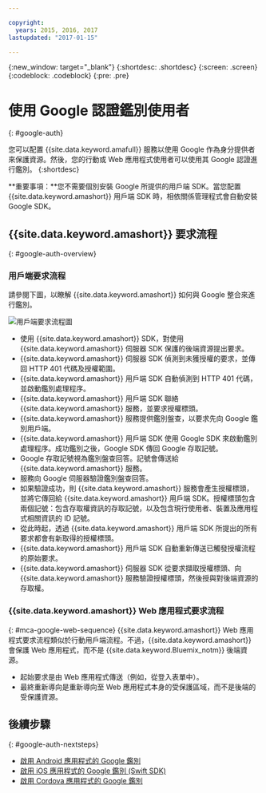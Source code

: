 ```yaml
---

copyright:
  years: 2015, 2016, 2017
lastupdated: "2017-01-15"

---
```

{:new_window: target="_blank"}
{:shortdesc: .shortdesc}
{:screen: .screen}
{:codeblock: .codeblock}
{:pre: .pre}


# 使用 Google 認證鑑別使用者
{: #google-auth}

您可以配置 {{site.data.keyword.amafull}} 服務以使用 Google 作為身分提供者來保護資源。然後，您的行動或 Web 應用程式使用者可以使用其 Google 認證進行鑑別。
{:shortdesc}

**重要事項：**您不需要個別安裝 Google 所提供的用戶端 SDK。當您配置 {{site.data.keyword.amashort}} 用戶端 SDK 時，相依關係管理程式會自動安裝 Google SDK。

## {{site.data.keyword.amashort}} 要求流程
{: #google-auth-overview}

### 用戶端要求流程

請參閱下圖，以瞭解 {{site.data.keyword.amashort}} 如何與 Google 整合來進行鑑別。

![用戶端要求流程圖](images/mca-sequence-google.jpg)

* 使用 {{site.data.keyword.amashort}} SDK，對使用 {{site.data.keyword.amashort}} 伺服器 SDK 保護的後端資源提出要求。
* {{site.data.keyword.amashort}} 伺服器 SDK 偵測到未獲授權的要求，並傳回 HTTP 401 代碼及授權範圍。
* {{site.data.keyword.amashort}} 用戶端 SDK 自動偵測到 HTTP 401 代碼，並啟動鑑別處理程序。
* {{site.data.keyword.amashort}} 用戶端 SDK 聯絡 {{site.data.keyword.amashort}} 服務，並要求授權標頭。
* {{site.data.keyword.amashort}} 服務提供鑑別盤查，以要求先向 Google 鑑別用戶端。
* {{site.data.keyword.amashort}} 用戶端 SDK 使用 Google SDK 來啟動鑑別處理程序。成功鑑別之後，Google SDK 傳回 Google 存取記號。
* Google 存取記號視為鑑別盤查回答。記號會傳送給 {{site.data.keyword.amashort}} 服務。
* 服務向 Google 伺服器驗證鑑別盤查回答。
* 如果驗證成功，則 {{site.data.keyword.amashort}} 服務會產生授權標頭，並將它傳回給 {{site.data.keyword.amashort}} 用戶端 SDK。授權標頭包含兩個記號：包含存取權資訊的存取記號，以及包含現行使用者、裝置及應用程式相關資訊的 ID 記號。
* 從此時起，透過 {{site.data.keyword.amashort}} 用戶端 SDK 所提出的所有要求都會有新取得的授權標頭。
* {{site.data.keyword.amashort}} 用戶端 SDK 自動重新傳送已觸發授權流程的原始要求。
* {{site.data.keyword.amashort}} 伺服器 SDK 從要求擷取授權標頭、向 {{site.data.keyword.amashort}} 服務驗證授權標頭，然後授與對後端資源的存取權。


### {{site.data.keyword.amashort}} Web 應用程式要求流程
{: #mca-google-web-sequence}
{{site.data.keyword.amashort}} Web 應用程式要求流程類似於行動用戶端流程。不過，{{site.data.keyword.amashort}} 會保護 Web 應用程式，而不是 {{site.data.keyword.Bluemix_notm}} 後端資源。

  * 起始要求是由 Web 應用程式傳送（例如，從登入表單中）。
  * 最終重新導向是重新導向至 Web 應用程式本身的受保護區域，而不是後端的受保護資源。



## 後續步驟
{: #google-auth-nextsteps}

* [啟用 Android 應用程式的 Google 鑑別](google-auth-android.html)
* [啟用 iOS 應用程式的 Google 鑑別 (Swift SDK)](google-auth-ios-swift-sdk.html)
* [啟用 Cordova 應用程式的 Google 鑑別](google-auth-cordova.html)
